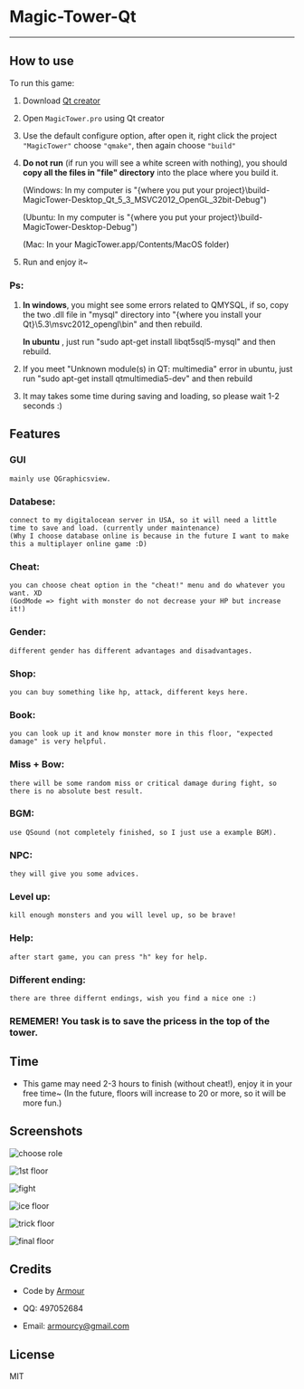 # Magic-Tower-Qt

---

## How to use

To run this game:

1. Download [Qt creator](https://www.qt.io/download-open-source/#section-6)
1. Open `MagicTower.pro` using Qt creator
1. Use the default configure option, after open it, right click the project `"MagicTower"` choose `"qmake"`, then again choose `"build"`
1. **Do not run** (if run you will see a white screen with nothing), you should **copy all the files in "file" directory** into the place where you build it.

	(Windows: In my computer is "{where you put your project}\build-MagicTower-Desktop_Qt_5_3_MSVC2012_OpenGL_32bit-Debug")
	
	(Ubuntu: In my computer is "{where you put your project}\build-MagicTower-Desktop-Debug")
	
	(Mac: In your MagicTower.app/Contents/MacOS folder)

1. Run and enjoy it~

### Ps:

1. **In windows**, you might see some errors related to QMYSQL, if so, copy the two .dll file in "mysql" directory into "{where you install your Qt}\5.3\msvc2012_opengl\bin" and then rebuild.
	
	**In ubuntu** , just run "sudo apt-get install libqt5sql5-mysql" and then rebuild.

1. If you meet "Unknown module(s) in QT: multimedia" error in ubuntu, just run "sudo apt-get install qtmultimedia5-dev" and then rebuild
1. It may takes some time during saving and loading, so please wait 1-2 seconds :)

## Features

### GUI
	mainly use QGraphicsview.
### Databese: 		
	connect to my digitalocean server in USA, so it will need a little time to save and load. (currently under maintenance)
	(Why I choose database online is because in the future I want to make this a multiplayer online game :D)
### Cheat: 			
	you can choose cheat option in the "cheat!" menu and do whatever you want. XD
	(GodMode => fight with monster do not decrease your HP but increase it!)
### Gender:			
	different gender has different advantages and disadvantages.
### Shop: 			
	you can buy something like hp, attack, different keys here.
### Book: 			
	you can look up it and know monster more in this floor, "expected damage" is very helpful.
### Miss + Bow: 	
	there will be some random miss or critical damage during fight, so there is no absolute best result.
### BGM: 			
	use QSound (not completely finished, so I just use a example BGM).
### NPC:	
	they will give you some advices.
### Level up:
	kill enough monsters and you will level up, so be brave!
### Help:
	after start game, you can press "h" key for help.
### Different ending:	
	there are three differnt endings, wish you find a nice one :)

### REMEMER! You task is to **save the pricess in the top of the tower.**

## Time

* This game may need 2-3 hours to finish (without cheat!), enjoy it in your free time~ (In the future, floors will increase to 20 or more, so it will be more fun.)

## Screenshots

![choose role](https://user-images.githubusercontent.com/5276065/31418837-25e8d16e-aded-11e7-9f52-b1d504cb79e8.jpg)

![1st floor](https://user-images.githubusercontent.com/5276065/31418838-26002062-aded-11e7-8d38-49ed9972c757.jpg)

![fight](https://user-images.githubusercontent.com/5276065/31418839-262e4c3a-aded-11e7-8656-be1253a34eb0.jpg)

![ice floor](https://user-images.githubusercontent.com/5276065/31418840-26457d56-aded-11e7-8e85-40989a3a6fde.jpg)

![trick floor](https://user-images.githubusercontent.com/5276065/31418841-265c9c20-aded-11e7-9c80-f2122c8722f8.jpg)

![final floor](https://user-images.githubusercontent.com/5276065/31418842-2677e728-aded-11e7-8f7f-b33eb412ec6b.jpg)

## Credits

* Code by [Armour](http://www.github.com/armour)

* QQ: 497052684

* Email: armourcy@gmail.com

## License

MIT
